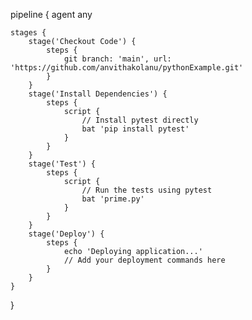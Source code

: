pipeline {
    agent any

    stages {
        stage('Checkout Code') {
            steps {
                git branch: 'main', url: 'https://github.com/anvithakolanu/pythonExample.git'
            }
        }
        stage('Install Dependencies') {
            steps {
                script {
                    // Install pytest directly
                    bat 'pip install pytest'
                }
            }
        }
        stage('Test') {
            steps {
                script {
                    // Run the tests using pytest
                    bat 'prime.py'
                }
            }
        }
        stage('Deploy') {
            steps {
                echo 'Deploying application...'
                // Add your deployment commands here
            }
        }
    }
}

